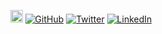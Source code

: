 <p align="center">
  <a href="https://KevinJohnMulligan.com"><img src="https://kevinjohnmulligan.com/images/android-chrome-192x192.png" alt="PersonalWebsite"  width="20" height="20"></a>
	<a href="https://github.com/KevinJohnMulligan"><img src="https://img.shields.io/github/followers/KevinJohnMulligan.svg?label=GitHub&style=social" alt="GitHub"></a>
	<a href="https://twitter.com/KevinJMulligan"><img src="https://img.shields.io/twitter/follow/KevinJMulligan?label=Twitter&style=social" alt="Twitter"></a>
	<a href="https://www.linkedin.com/in/KevinJohnMulligan"><img src="https://img.shields.io/badge/LinkedIn--_.svg?style=social&logo=linkedin" alt="LinkedIn"></a>
</p>

<!--
**KevinJohnMulligan/KevinJohnMulligan** is a ✨ _special_ ✨ repository because its `README.md` (this file) appears on your GitHub profile.

Here are some ideas to get you started:

- 🔭 I’m currently working on ...
- 🌱 I’m currently learning ...
- 👯 I’m looking to collaborate on ...
- 🤔 I’m looking for help with ...
- 💬 Ask me about ...
- 📫 How to reach me: ...
- 😄 Pronouns: ...
- ⚡ Fun fact: ...
-->
